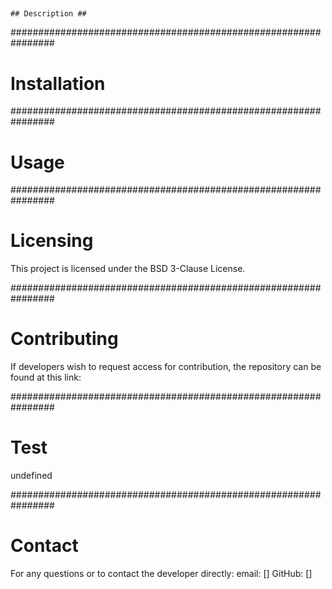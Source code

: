 ##  ##
    
    
    ## Description ##
    
    
    
################################################################

# Installation #



################################################################

# Usage #



################################################################

# Licensing #

This project is licensed under the BSD 3-Clause License.

################################################################

# Contributing # 

If developers wish to request access for contribution, the repository can be found at this link: 

################################################################

# Test #

undefined

################################################################

# Contact #

For any questions or to contact the developer directly:
email: []
GitHub: []